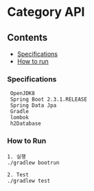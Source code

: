 # Category API 

## Contents
* [Specifications](#chapter-1)
* [How to run](#chapter-2)

### <a name="chapter-1"></a>Specifications 
````
 OpenJDK8
 Spring Boot 2.3.1.RELEASE
 Spring Data Jpa
 Gradle
 lombok
 h2Database
````

### <a name="chapter-2"></a>How to Run
```
1. 실행
./gradlew bootrun

2. Test 
./gradlew test
```